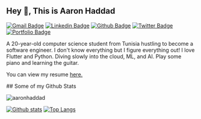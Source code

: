 ## Hey 👋, This is Aaron Haddad
[![Gmail Badge](https://img.shields.io/badge/-contact@aaronhaddad.tech-c14438?style=flat&logo=Gmail&logoColor=white&link=mailto:contact@aaronhaddad.tech)](mailto:contact@aaronhaddad.tech) 
[![Linkedin Badge](https://img.shields.io/badge/-haddadaaron-0072b1?style=flat&logo=Linkedin&logoColor=white&link=https://www.linkedin.com/in/haddadaaron/)](https://www.linkedin.com/in/haddadaaron/) [![Github Badge](https://img.shields.io/badge/-aaronhaddad-grey?style=flat&logo=github&logoColor=white&link=https://github.com/aaronhaddad/)](https://www.github.com/aaronhaddad/) [![Twitter Badge](https://img.shields.io/badge/-aaronhaddad_-00acee?style=flat&logo=twitter&logoColor=white&link=https://twitter.com/aaronhaddad_/)](https://www.twitter.com/aaronhaddad_/) [![Portfolio Badge](https://img.shields.io/badge/portfolio-web-blue?style=flat&link=https://www.aaronaddad.tech/)](https://www.aaronaddad.tech/) <p align='left'>A 20-year-old computer science student from Tunisia hustling to become a software engineer.
I don't know everything but I figure everything out!
I love Flutter and Python. 
Diving slowly into the cloud, ML, and AI.
Play some piano and learning the guitar.
</p><p align='left'> You can view my resume <a href='https://www.aaronhaddad.tech/resume ' target=_blank><u>here</u>.</a></p>
## Some of my Github Stats
<p align=left> <img src=https://komarev.com/ghpvc/?username=aaronhaddad alt=aaronhaddad /> </p>

[![Github stats](https://github-readme-stats.vercel.app/api?username=aaronhaddad&show_icons=true&include_all_commits=true)](https://github.com/aaronhaddad/github-readme-stats)
[![Top Langs](https://github-readme-stats.vercel.app/api/top-langs/?username=aaronhaddad&layout=compact)](https://github.com/aaronhaddad/github-readme-stats)
